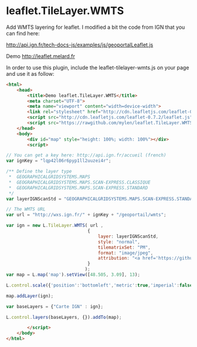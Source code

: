 leaflet.TileLayer.WMTS
======================

Add WMTS layering for leaflet. I modified a bit the code from IGN that you can find here:

http://api.ign.fr/tech-docs-js/examples/js/geoportalLeaflet.js



Demo
http://leaflet.melard.fr


In order to use this plugin, include the leaflet-tilelayer-wmts.js on your page and use it as follow:

```html
<html>
    <head>
        <title>Demo leaflet.TileLayer.WMTS</title>
        <meta charset="UTF-8">
        <meta name="viewport" content="width=device-width">
        <link rel="stylesheet" href="http://cdn.leafletjs.com/leaflet-0.7.2/leaflet.css" />
        <script src="http://cdn.leafletjs.com/leaflet-0.7.2/leaflet.js"></script>        
        <script src="https://rawgithub.com/mylen/leaflet.TileLayer.WMTS/master/leaflet-tilelayer-wmts.js"></script>
    </head>
    <body>
        <div id="map" style="height: 100%; width: 100%"></div>
        <script>
```
```javascript
// You can get a key here: http://api.ign.fr/accueil (french)
var ignKey = "lqp42l06r6pyp1ll2uuzei4r";

/** Define the layer type
 *  GEOGRAPHICALGRIDSYSTEMS.MAPS
 *  GEOGRAPHICALGRIDSYSTEMS.MAPS.SCAN-EXPRESS.CLASSIQUE
 *  GEOGRAPHICALGRIDSYSTEMS.MAPS.SCAN-EXPRESS.STANDARD
 */
var layerIGNScanStd = "GEOGRAPHICALGRIDSYSTEMS.MAPS.SCAN-EXPRESS.STANDARD";

// The WMTS URL 
var url = "http://wxs.ign.fr/" + ignKey + "/geoportail/wmts";

var ign = new L.TileLayer.WMTS( url ,
                               {
                                   layer: layerIGNScanStd,
                                   style: "normal",
                                   tilematrixSet: "PM",
                                   format: "image/jpeg",
                                   attribution: "<a href='https://github.com/mylen/leaflet.TileLayer.WMTS'>GitHub</a>&copy; <a href='http://www.ign.fr'>IGN</a>"
                               }
                              );
var map = L.map('map').setView([48.505, 3.09], 13);

L.control.scale({'position':'bottomleft','metric':true,'imperial':false}).addTo(map);

map.addLayer(ign);

var baseLayers = {"Carte IGN" : ign};

L.control.layers(baseLayers, {}).addTo(map);            
```
```html
        </script>
    </body>
</html>
```

